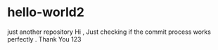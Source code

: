 # hello-world2
just another repository
Hi , 
Just checking if the commit process works perfectly .
Thank You
123
